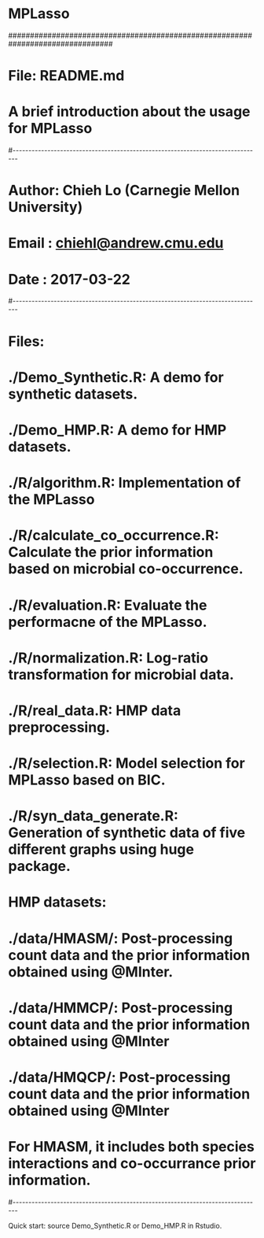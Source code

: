 # MPLasso
################################################################################
# File: README.md
# A brief introduction about the usage for MPLasso
#-------------------------------------------------------------------------------
# Author: Chieh Lo (Carnegie Mellon University)
# Email : chiehl@andrew.cmu.edu
# Date  : 2017-03-22
#-------------------------------------------------------------------------------
# Files: 
#               ./Demo_Synthetic.R: A demo for synthetic datasets. 
#               ./Demo_HMP.R: A demo for HMP datasets.
#               ./R/algorithm.R: Implementation of the MPLasso
#               ./R/calculate_co_occurrence.R: Calculate the prior information based on microbial co-occurrence.
#               ./R/evaluation.R: Evaluate the performacne of the MPLasso.
#               ./R/normalization.R: Log-ratio transformation for microbial data. 
#               ./R/real_data.R: HMP data preprocessing. 
#               ./R/selection.R: Model selection for MPLasso based on BIC.
#               ./R/syn_data_generate.R: Generation of synthetic data of five different graphs using huge package.
# HMP datasets:
#               ./data/HMASM/: Post-processing count data and the prior information obtained using @MInter. 
#               ./data/HMMCP/: Post-processing count data and the prior information obtained using @MInter
#               ./data/HMQCP/: Post-processing count data and the prior information obtained using @MInter
#               For HMASM, it includes both species interactions and co-occurrance prior information.
#-------------------------------------------------------------------------------


Quick start:
source Demo_Synthetic.R or Demo_HMP.R in Rstudio.

